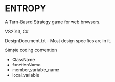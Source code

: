 ENTROPY
===========

A Turn-Based Strategy game for web browsers.

VS2013, C#.

DesignDocument.txt - Most design specifics are in it.

Simple coding convention
  - ClassName
  - functionName
  - member_variable_name
  - local_variable